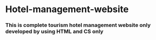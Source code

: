 # Hotel-management-website

### This is complete tourism hotel management website only developed by using HTML and CS only
